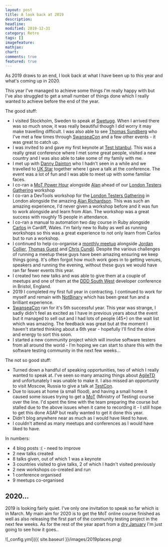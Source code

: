 ```yaml
---
layout: post
title: A look back at 2019
description: 
headline: 
modified: 2019-12-31
category: Retro
tags: []
imagefeature: 
mathjax: 
chart: 
comments: true
featured: true
---
```


As 2019 draws to an end, I look back at what I have been up to this year and what's coming up in 2020.

This year I've managed to achieve some things I'm really happy with but I've also struggled to get a small number of things done which I really wanted to achieve before the end of the year.

The good stuff:
* I visited Stockholm, Sweden to speak at [Swetugg](https://www.swetugg.se/swetugg-2019). When I arrived there was so much snow, it was really beautiful though I did worry it may make travelling difficult. I was also able to see [Thomas Sundberg](https://twitter.com/thomassundberg) who I've met a few times through [SwanseaCon](https://swanseacon.co.uk) and a few other events - it was great to catch up.
* I was invited to and gave my first keynote at [Test Istanbul](https://testistanbul.org/). This was a really great conference where I met some great people, visited a new country and I was also able to take some of my family with me.
* I met up with [Danny Dainton](https://twitter.com/DannyDainton) who I hadn't seen in a while and we travelled to [UK Star](https://ukstar.eurostarsoftwaretesting.com/) together where I gave a talk at the conference. The event was a lot of fun and I was able to meet up with some familiar faces.
* I co-ran a [MoT Power Hour](https://club.ministryoftesting.com/t/power-hour-dive-into-browser-developer-tools-with-alan-richardson-and-viv-richards/) alongside [Alan](https://twitter.com/eviltester) ahead of our [London Testers Gathering](https://www.ministryoftesting.com/events/london-tester-gathering-workshops-2019) workshop 
* I co-ran a DevTools workshop for the [London Testers Gathering](https://www.ministryoftesting.com/events/london-tester-gathering-workshops-2019) in London alongside the amazing [Alan Richardson](https://twitter.com/eviltester). This was such an amazing experience, I'd never given a workshop before and it was fun to work alongside and learn from Alan. The workshop was a great success with roughly 15 people in attendance.
* I co-ran a manual to automation two day course in Ruby alongside [Carlos](https://twitter.com/SpartanTestSols) in Cardiff, Wales. I'm fairly new to Ruby as well as running workshops so this was a great experience to not only learn from Carlos but to run a workshop.
* I continued to help co-organise a [monthly meetup](https://www.meetup.com/Swansea-Software-Development-Meetup/) alongside [Jordan Collier](https://www.linkedin.com/in/jordan-collier-295568100/), [Thomas Guest](https://twitter.com/thomasguest) and [Chris Cundil](https://twitter.com/ChrisCundill). Despite the various challenges of running a meetup these guys have been amazing ensuring we keep things going. It's often forgot how much work goes in to getting venues, speakers and running the evening, without these guys we would have ran far fewer events this year.
* I created two new talks and was able to give them at a couple of meetups and one of them at the [DDD South West](https://dddsouthwest.com/) developer conference in Bristol, England.
* 2019 I completed my first full year in contracting. I continued to work for myself and remain with [NotBinary](https://twitter.com/notbinary_) which has been great fun and a brilliant experience.
* [SwanseaCon](https://swanseacon.co.uk) ran for it's 5th successful year. This year was strange, I sadly didn't feel as excited as I have in previous years about the event but it managed to sell out and I had lots of people (45+) on the wait list which was amazing. The feedback was great but at the moment I haven't started thinking about a 6th year - hopefully I'll find the drive and energy to sort this soon.
* I started a new community project which will involve software testers from all around the world - I'm hoping we can start to share this with the software testing community in the next few weeks...

The not so good stuff:
* Turned down a handful of speaking opportunities, two of which I really wanted to speak at. I've seen so many amazing things about [AgileTD](https://twitter.com/AgileTD) and unfortunately I was unable to make it. I also missed an opportunity to visit Moscow, Russia to give a talk at [TestCon](https://testconf.ru/2018/index.html).
* Due to issues at home (a small flood), and having a small home it caused some issues trying to get a [MoT](https://www.ministryoftesting.com/) (Ministry of Testing) course over the line. I'd spent the time with the team preparing the course but stalled due to the above issues when it came to recording it - I still hope to get this done ASAP but really wanted to get it done this year.
* Didn't blog anywhere near as much as I would have liked to have.
* I couldn't attend as many meetups and conferences as I would have liked to have.

In numbers:
* 4 blog posts :( - need to improve
* 2 new talks created
* 8 talks given, out of which 1 was a keynote
* 3 countries visited to give talks, 2 of which I hadn't visited previously
* 2 new workshops co-created and run
* 1 conference organised
* 9 meetups co-organised

## 2020...
2019 is looking fairly quiet. I've only one invitation to speak so far which is in March. My main aim for 2020 is to get the MoT online course finished as well as also releasing the first part of the community testing project in the next few weeks. As for the rest of the year apart from a [dry January](https://alcoholchange.org.uk/get-involved/campaigns/dry-january) I'm just going to see how it goes..

![_config.yml]({{ site.baseurl }}/images/2019places.png)
